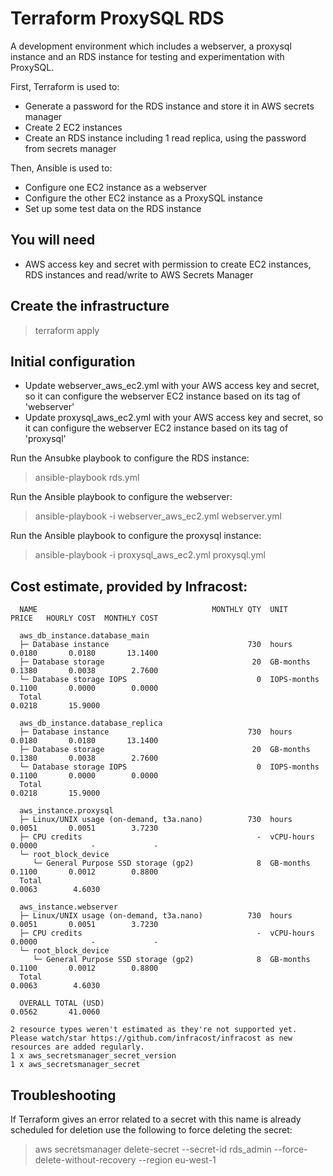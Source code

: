 # Terraform ProxySQL RDS

 A development environment which includes a webserver, a proxysql instance and an RDS instance for testing and experimentation with ProxySQL.

 First, Terraform is used to:
 
 * Generate a password for the RDS instance and store it in AWS secrets manager
 * Create 2 EC2 instances 
 * Create an RDS instance including 1 read replica, using the password from secrets manager

 Then, Ansible is used to:
 
 * Configure one EC2 instance as a webserver
 * Configure the other EC2 instance as a ProxySQL instance
 * Set up some test data on the RDS instance 

 ## You will need

 * AWS access key and secret with permission to create EC2 instances, RDS instances and read/write to AWS Secrets Manager

 ## Create the infrastructure

 > terraform apply

 ## Initial configuration

 * Update webserver_aws_ec2.yml with your AWS access key and secret, so it can configure the webserver EC2 instance based on its tag of 'webserver'
 * Update proxysql_aws_ec2.yml with your AWS access key and secret, so it can configure the webserver EC2 instance based on its tag of 'proxysql'

Run the Ansubke playbook to configure the RDS instance:

> ansible-playbook rds.yml

Run the Ansible playbook to configure the webserver:

 > ansible-playbook -i webserver_aws_ec2.yml webserver.yml  

Run the Ansible playbook to configure the proxysql instance:

 > ansible-playbook -i proxysql_aws_ec2.yml proxysql.yml  

## Cost estimate, provided by Infracost:

```
  NAME                                       MONTHLY QTY  UNIT         PRICE   HOURLY COST  MONTHLY COST  

  aws_db_instance.database_main                                                                           
  ├─ Database instance                               730  hours        0.0180       0.0180       13.1400  
  ├─ Database storage                                 20  GB-months    0.1380       0.0038        2.7600  
  └─ Database storage IOPS                             0  IOPS-months  0.1100       0.0000        0.0000  
  Total                                                                             0.0218       15.9000  
                                                                                                          
  aws_db_instance.database_replica                                                                        
  ├─ Database instance                               730  hours        0.0180       0.0180       13.1400  
  ├─ Database storage                                 20  GB-months    0.1380       0.0038        2.7600  
  └─ Database storage IOPS                             0  IOPS-months  0.1100       0.0000        0.0000  
  Total                                                                             0.0218       15.9000  
                                                                                                          
  aws_instance.proxysql                                                                                   
  ├─ Linux/UNIX usage (on-demand, t3a.nano)          730  hours        0.0051       0.0051        3.7230  
  ├─ CPU credits                                       -  vCPU-hours   0.0000            -             -  
  └─ root_block_device                       
     └─ General Purpose SSD storage (gp2)              8  GB-months    0.1100       0.0012        0.8800  
  Total                                                                             0.0063        4.6030  
                                                                                                          
  aws_instance.webserver                                                                                  
  ├─ Linux/UNIX usage (on-demand, t3a.nano)          730  hours        0.0051       0.0051        3.7230  
  ├─ CPU credits                                       -  vCPU-hours   0.0000            -             -  
  └─ root_block_device                       
     └─ General Purpose SSD storage (gp2)              8  GB-months    0.1100       0.0012        0.8800  
  Total                                                                             0.0063        4.6030  
                                                                                                          
  OVERALL TOTAL (USD)                                                               0.0562       41.0060  

2 resource types weren't estimated as they're not supported yet.
Please watch/star https://github.com/infracost/infracost as new resources are added regularly.
1 x aws_secretsmanager_secret_version
1 x aws_secretsmanager_secret
```


## Troubleshooting

If Terraform gives an error related to a secret with this name is already scheduled for deletion use the following to force deleting the secret:

> aws secretsmanager delete-secret --secret-id rds_admin --force-delete-without-recovery --region eu-west-1